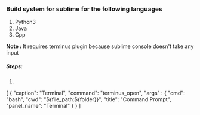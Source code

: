 <h3>Build system for sublime for the following languages</h3>
<ol>
<li>Python3</li>
<li>Java</li>
<li>Cpp</li>
</ol>

<p><b>Note :</b> It requires terminus plugin because sublime console doesn't take any input</p>

<h5>Steps:</h5>
<ol>
<li></li>
</ol>

[
	{
        "caption": "Terminal",
        "command": "terminus_open",
        "args"   : {
           "cmd": "bash",
           "cwd": "${file_path:${folder}}",
           "title": "Command Prompt",
           "panel_name": "Terminal"
        }
   }
]
